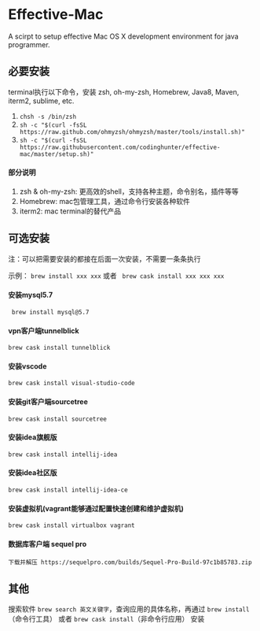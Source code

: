 # Effective-Mac

A scirpt to setup effective Mac OS X development environment for java programmer.

## 必要安装

terminal执行以下命令，安装 zsh, oh-my-zsh, Homebrew, Java8, Maven, iterm2, sublime, etc.

1. ` chsh -s /bin/zsh `
2. ` sh -c "$(curl -fsSL https://raw.github.com/ohmyzsh/ohmyzsh/master/tools/install.sh)" `
3. ` sh -c "$(curl -fsSL https://raw.githubusercontent.com/codinghunter/effective-mac/master/setup.sh)" `

#### 部分说明

1. zsh & oh-my-zsh: 更高效的shell，支持各种主题，命令别名，插件等等
2. Homebrew: mac包管理工具，通过命令行安装各种软件
3. iterm2: mac terminal的替代产品

## 可选安装

注：可以把需要安装的都接在后面一次安装，不需要一条条执行

示例： ` brew install xxx xxx ` 或者 ` brew cask install xxx xxx xxx`

#### 安装mysql5.7

` brew install mysql@5.7`

#### vpn客户端tunnelblick
` brew cask install tunnelblick `

#### 安装vscode

` brew cask install visual-studio-code `

#### 安装git客户端sourcetree

` brew cask install sourcetree `

#### 安装idea旗舰版

` brew cask install intellij-idea `

#### 安装idea社区版

` brew cask install intellij-idea-ce `

#### 安装虚拟机(vagrant能够通过配置快速创建和维护虚拟机)

` brew cask install virtualbox vagrant `

#### 数据库客户端 sequel pro

`下载并解压 https://sequelpro.com/builds/Sequel-Pro-Build-97c1b85783.zip `

## 其他

搜索软件 `brew search 英文关键字`，查询应用的具体名称，再通过 `brew install`（命令行工具） 或者 `brew cask install`（非命令行应用） 安装
